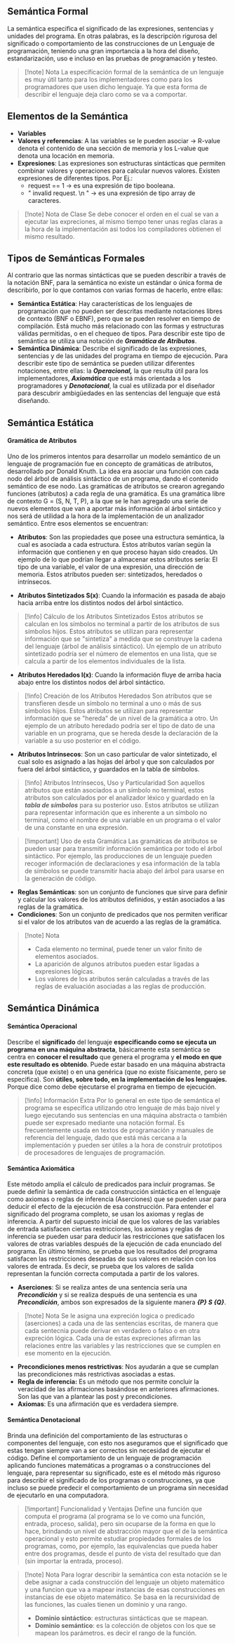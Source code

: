 ## Semántica Formal

La semántica especifica el significado de las expresiones, sentencias y unidades del programa. En otras palabras, es la descripción rigurosa del significado o comportamiento de
las construcciones de un Lenguaje de programación, teniendo una gran importancia a la hora del diseño, estandarización, uso e incluso en las pruebas de programación y testeo.

>[!note] Nota
>La especificación formal de la semántica de un lenguaje es muy útil tanto para los implementadores como para los programadores que usen dicho lenguaje. Ya que esta forma de describir el lenguaje deja claro como se va a comportar.

## Elementos de la Semántica

- **Variables**
- **Valores y referencias**: A las variables se le pueden asociar -> R-value denota el contenido de una sección de memoria y los L-value que denota una locación en memoria.
- **Expresiones**: Las expresiones son estructuras sintácticas que permiten combinar valores y operaciones para calcular nuevos valores. Existen expresiones de diferentes tipos. Por Ej.: 
	- request == 1 -> es una expresión de tipo booleana.
	- " invalid request. \n " -> es una expresión de tipo array de caracteres.

>[!note] Nota de Clase
>Se debe conocer el orden en el cual se van a ejecutar las expreciones, al mismo tiempo tener unas reglas claras a la hora de la implementación asi todos los compiladores obtienen el mismo resultado.

## Tipos de Semánticas Formales

Al contrario que las normas sintácticas que se pueden describir a través de la notación BNF, para la semántica no existe un estándar o única forma de describirlo, por lo que contamos con varias formas de hacerlo, entre ellas:

- **Semántica Estática**: Hay características de los lenguajes de programación que no pueden ser descritas mediante notaciones libres de contexto (BNF o EBNF), pero que se pueden resolver en tiempo de compilación. Está mucho más relacionado con las formas y estructuras válidas permitidas, o en el chequeo de tipos. Para describir este tipo de semántica se utiliza una notación de ***Gramática de Atributos***.
- **Semántica Dinámica**: Describe el significado de las expresiones, sentencias y de las unidades del programa en tiempo de ejecución. Para describir este tipo de semántica se pueden utilizar diferentes notaciones, entre ellas: la ***Operacional,*** la que resulta útil para los implementadores, ***Axiomática*** que está más orientada a los programadores y ***Denotacional***, la cual es utilizada por el diseñador para descubrir ambigüedades en las sentencias del lenguaje que está diseñando.

## Semántica Estática

#### Gramática de Atributos
Uno de los primeros intentos para desarrollar un modelo semántico de un lenguaje de programación fue en concepto de gramáticas de atributos, desarrollado por Donald Knuth. La idea era asociar una función con cada nodo del árbol de análisis sintáctico de un programa, dando el contenido semántico de ese nodo. Las gramáticas de atributos se crearon agregando funciones (atributos) a cada regla de una gramática.
Es una gramática libre de contexto G = (S, N, T, P), a la que se le han agregado una serie de nuevos elementos que van a aportar más información al árbol sintáctico y nos será de utilidad a la hora de la implementación de un analizador semántico. Entre esos elementos se encuentran:

- **Atributos**: Son las propiedades que posee una estructura semántica, la cual es asociada a cada estructura. Estos atributos varían según la información que contienen y en que proceso hayan sido creados. Un ejemplo de lo que podrían llegar a almacenar estos atributos sería: El tipo de una variable, el valor de una expresión, una dirección de memoria. Estos atributos pueden ser: sintetizados, heredados o intrínsecos.

- **Atributos Sintetizados S(x)**: Cuando la información es pasada de abajo hacia arriba entre los distintos nodos del árbol sintáctico.

>[!info] Cálculo de los Atributos Sintetizados
>Estos atributos se calculan en los símbolos no terminal a partir de los atributos de sus símbolos hijos. Estos atributos se utilizan para representar información que se "sintetiza" a medida que se construye la cadena del lenguaje (árbol de análisis sintáctico). Un ejemplo de un atributo sintetizado podría ser el número de elementos en una lista, que se calcula a partir de los elementos individuales de la lista.

- **Atributos Heredados I(x)**: Cuando la información fluye de arriba hacia abajo entre los distintos nodos del árbol sintáctico.

>[!info] Creación de los Atributos Heredados
>Son atributos que se transfieren desde un símbolo no terminal a uno o más de sus símbolos hijos. Estos atributos se utilizan para representar información que se "hereda" de un nivel de la gramática a otro. Un ejemplo de un atributo heredado podría ser el tipo de dato de una variable en un programa, que se hereda desde la declaración de la variable a su uso posterior en el código.

- **Atributos Intrínsecos**: Son un caso particular de valor sintetizado, el cual solo es asignado a las hojas del árbol y que son calculados por fuera del árbol sintáctico, y guardados en la tabla de símbolos.

>[!info] Atributos Intrínsecos, Uso y Particularidad
>Son aquellos atributos que están asociados a un símbolo no terminal, estos atributos son calculados por el analizador léxico y guardado en la ***tabla de símbolos*** para su posterior uso.
>Estos atributos se utilizan para representar información que es inherente a un símbolo no terminal, como el nombre de una variable en un programa o el valor de una constante en una expresión.

>[!important] Uso de esta Gramática
>Las gramáticas de atributos se pueden usar para transmitir información semántica por todo el árbol sintáctico. Por ejemplo, las producciones de un lenguaje pueden recoger información de declaraciones y esa información de la tabla de símbolos se puede transmitir hacia abajo del árbol para usarse en la generación de código.

- **Reglas Semánticas**: son un conjunto de funciones que sirve para definir y calcular los valores de los atributos definidos, y están asociados a las reglas de la gramática.
- **Condiciones**: Son un conjunto de predicados que nos permiten verificar si el valor de los atributos van de acuerdo a las reglas de la gramática.

>[!note] Nota
>- Cada elemento no terminal, puede tener un valor finito de elementos asociados.
>- La aparición de algunos atributos pueden estar ligadas a expresiones lógicas.
>- Los valores de los atributos serán calculadas a través de las reglas de evaluación asociadas a las reglas de producción.

## Semántica Dinámica

#### Semántica Operacional

Describe el **significado** del lenguaje **especificando como se ejecuta un programa en una máquina abstracta**, básicamente esta semántica se centra en **conocer el resultado** que genera el programa y **el modo en que este resultado es obtenido**. Puede estar basado en una máquina abstracta concreta (que existe) o en una genérica (que no existe físicamente, pero se especifica). Son **útiles, sobre todo, en la implementación de los lenguajes.** Porque dice como debe ejecutarse el programa en tiempo de ejecución.

>[!info] Información Extra
>Por lo general en este tipo de semántica el programa se especifica utilizando otro lenguaje de más bajo nivel y luego ejecutando sus sentencias en una máquina abstracta o también puede ser expresado mediante una notación formal.
>Es frecuentemente usada en textos de programación y manuales de referencia del lenguaje, dado que está más cercana a la implementación y pueden ser útiles a la hora de construir prototipos de procesadores de lenguajes de programación.

#### Semántica Axiomática

Este método amplía el cálculo de predicados para incluir programas. Se puede definir la semántica de cada construcción sintáctica en el lenguaje como axiomas o reglas de inferencia (Aserciones) que se pueden usar para deducir el efecto de la ejecución de esa construcción. Para entender el significado del programa completo, se usan los axiomas y reglas de inferencia.
A partir del supuesto inicial de que los valores de las variables de entrada satisfacen ciertas restricciones, los axiomas y reglas de inferencia se pueden usar para deducir las restricciones que satisfacen los valores de otras variables después de la ejecución de cada enunciado del programa. En último término, se prueba que los resultados del programa satisfacen las restricciones deseadas de sus valores en relación con los valores de entrada. Es decir, se prueba que los valores de salida representan la función correcta computada a partir de los valores.

- **Aserciones**: Si se realiza antes de una sentencia sería una ***Precondición*** y si se realiza después de una sentencia es una ***Precondición***, ambos son expresados de la siguiente manera ***{P} S {Q}***.

>[!note] Nota
>Se le asigna una expreción logica o predicado (aserciones) a cada una de las sentencias escritas, de manera que cada sentecnia puede derivar en verdadero o falso o en otra expreción lógica. Cada una de estas expreciones afirman las relaciones entre las variables y las restricciones que se cumplen en ese momento en la ejecución.

- **Precondiciones menos restrictivas**: Nos ayudarán a que se cumplan las precondiciones más restrictivas asociadas a estas.
- **Regla de inferencia:** Es un método que nos permite concluir la veracidad de las afirmaciones basándose en anteriores afirmaciones. Son las que van a plantear las post y precondiciones.
- **Axiomas**: Es una afirmación que es verdadera siempre.

#### Semántica Denotacional

Brinda una definición del comportamiento de las estructuras o componentes del lenguaje, con esto nos aseguramos que el significado que estas tengan siempre van a ser correctos sin necesidad de ejecutar el código.
Define el comportamiento de un lenguaje de programación aplicando funciones matemáticas a programas o a construcciones del lenguaje, para representar su significado, este es el método más riguroso para describir el significado de los programas o construcciones, ya que incluso se puede predecir el comportamiento de un programa sin necesidad de ejecutarlo en una computadora.

>[!important] Funcionalidad y Ventajas
>Define una función que computa el programa (al programa se lo ve como una función, entrada, proceso, salida), pero sin ocuparse de la forma en que lo hace, brindando un nivel de abstracción mayor que el de la semántica operacional y esto permite estudiar propiedades formales de los programas, como, por ejemplo, las equivalencias que pueda haber entre dos programas, desde el punto de vista del resultado que dan (sin importar la entrada, proceso). 

>[!note] Nota
>Para lograr describir la semántica con esta notación se le debe asignar a cada construcción del lenguaje un objeto matemático y una funcion que va a mapear instancias de esas construcciones en instancias de ese objeto matemático.
>Se basa en la recursividad de las funciones, las cuales tienen un dominio y una rango.
>- **Dominio sintáctico**: estructuras sintácticas que se mapean.
>- **Dominio semántico**: es la colección de objetos con los que se mapean los parámetros. es decir el rango de la función.
